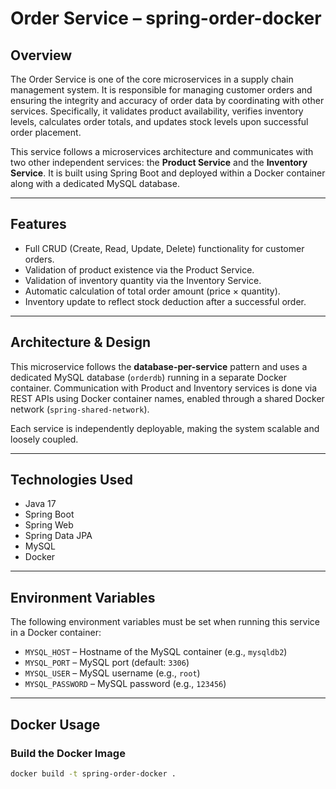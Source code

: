 # Order Service – spring-order-docker

## Overview

The Order Service is one of the core microservices in a supply chain management system. It is responsible for managing customer orders and ensuring the integrity and accuracy of order data by coordinating with other services. Specifically, it validates product availability, verifies inventory levels, calculates order totals, and updates stock levels upon successful order placement.

This service follows a microservices architecture and communicates with two other independent services: the **Product Service** and the **Inventory Service**. It is built using Spring Boot and deployed within a Docker container along with a dedicated MySQL database.

---

## Features

- Full CRUD (Create, Read, Update, Delete) functionality for customer orders.
- Validation of product existence via the Product Service.
- Validation of inventory quantity via the Inventory Service.
- Automatic calculation of total order amount (price × quantity).
- Inventory update to reflect stock deduction after a successful order.

---

## Architecture & Design

This microservice follows the **database-per-service** pattern and uses a dedicated MySQL database (`orderdb`) running in a separate Docker container. Communication with Product and Inventory services is done via REST APIs using Docker container names, enabled through a shared Docker network (`spring-shared-network`).

Each service is independently deployable, making the system scalable and loosely coupled.

---

## Technologies Used

- Java 17
- Spring Boot
- Spring Web
- Spring Data JPA
- MySQL
- Docker

---

## Environment Variables

The following environment variables must be set when running this service in a Docker container:

- `MYSQL_HOST` – Hostname of the MySQL container (e.g., `mysqldb2`)
- `MYSQL_PORT` – MySQL port (default: `3306`)
- `MYSQL_USER` – MySQL username (e.g., `root`)
- `MYSQL_PASSWORD` – MySQL password (e.g., `123456`)

---

## Docker Usage

### Build the Docker Image

```bash
docker build -t spring-order-docker .
